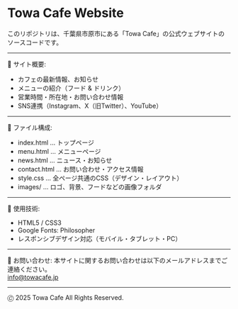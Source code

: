 # Towa Cafe Website

このリポジトリは、千葉県市原市にある「Towa Cafe」の公式ウェブサイトのソースコードです。

---

📌 サイト概要:
- カフェの最新情報、お知らせ
- メニューの紹介（フード & ドリンク）
- 営業時間・所在地・お問い合わせ情報
- SNS連携（Instagram、X（旧Twitter）、YouTube）

---

📂 ファイル構成:

- index.html       … トップページ
- menu.html        … メニューページ
- news.html        … ニュース・お知らせ
- contact.html     … お問い合わせ・アクセス情報
- style.css        … 全ページ共通のCSS（デザイン・レイアウト）
- images/          … ロゴ、背景、フードなどの画像フォルダ

---

🎨 使用技術:
- HTML5 / CSS3
- Google Fonts: Philosopher
- レスポンシブデザイン対応（モバイル・タブレット・PC）

---

📧 お問い合わせ:
本サイトに関するお問い合わせは以下のメールアドレスまでご連絡ください。  
info@towacafe.jp

---

🄫 2025 Towa Cafe All Rights Reserved.
